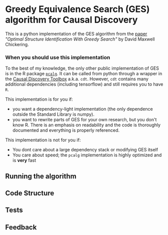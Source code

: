 # Greedy Equivalence Search (GES) algorithm for Causal Discovery

This is a python implementation of the GES algorithm from the [paper](https://www.jmlr.org/papers/volume3/chickering02b/chickering02b.pdf) *"Optimal Structure Identification With Greedy Search"* by David Maxwell Chickering.

### When you should use this implementation

To the best of my knowledge, the only other public implementation of GES is in the R package [`pcalg`](https://www.rdocumentation.org/packages/pcalg/versions/2.7-1). It can be called from python through a wrapper in the [Causal Discovery Toolbox](https://github.com/FenTechSolutions/CausalDiscoveryToolbox) a.k.a. `cdt`. However, `cdt` contains many additional dependencies (including tensorflow) and still requires you to have `R`.

This implementation is for you if:
- you want a dependency-light implementation (the only dependence outside the Standard Library is numpy).
- you want to rewrite parts of GES for your own research, but you don't know R. There is an emphasis on readability and the code is thoroughly documented and everything is properly referenced.

This implementation is not for you if:
- You dont care about a large dependency stack or modifying GES itself
- You care about speed; the `pcalg` implementation is highly optimized and is **very** fast

## Running the algorithm

## Code Structure

## Tests

## Feedback

